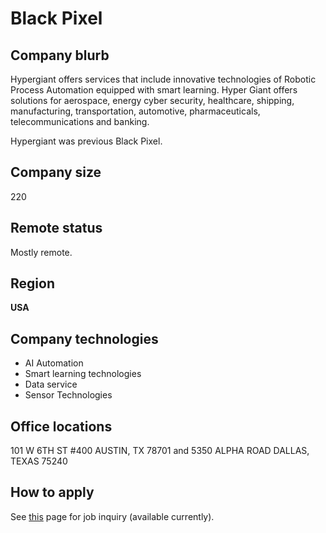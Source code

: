 # Black Pixel

## Company blurb

Hypergiant offers services that include innovative technologies of Robotic Process Automation equipped with smart learning. Hyper Giant offers solutions for aerospace, energy cyber security, healthcare, shipping, manufacturing, transportation, automotive, pharmaceuticals, telecommunications and banking.

Hypergiant was previous Black Pixel.

## Company size

220

## Remote status

Mostly remote.

## Region

**USA**

## Company technologies

* AI Automation
* Smart learning technologies
* Data service
* Sensor Technologies

## Office locations
 
101 W 6TH ST #400
AUSTIN, TX 78701
and
5350 ALPHA ROAD
DALLAS, TEXAS 75240


## How to apply

See [this](https://www.hypergiant.com/contact/) page for job inquiry (available currently).
